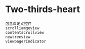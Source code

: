 # Two-thirds-heart
    包含自定义控件
    scrolliamgeview
    contentscrollview
    newtreeview
    viewpagerIndicator
